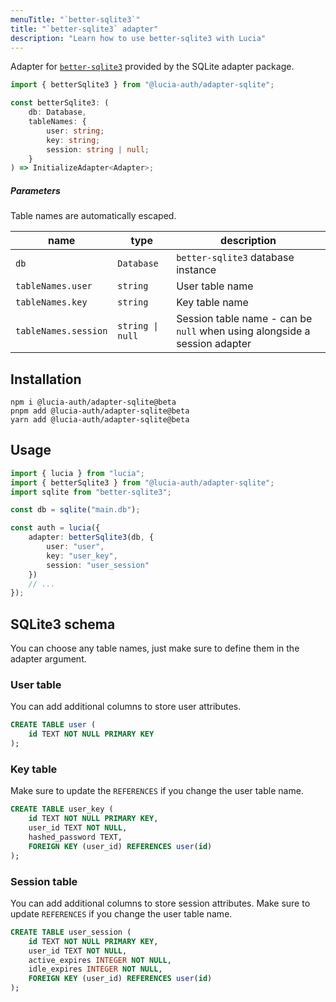 ```yaml
---
menuTitle: "`better-sqlite3`"
title: "`better-sqlite3` adapter"
description: "Learn how to use better-sqlite3 with Lucia"
---
```


Adapter for [`better-sqlite3`](https://github.com/WiseLibs/better-sqlite3) provided by the SQLite adapter package.

```ts
import { betterSqlite3 } from "@lucia-auth/adapter-sqlite";
```

```ts
const betterSqlite3: (
	db: Database,
	tableNames: {
		user: string;
		key: string;
		session: string | null;
	}
) => InitializeAdapter<Adapter>;
```

##### Parameters

Table names are automatically escaped.

| name                 | type             | description                                                               |
| -------------------- | ---------------- | ------------------------------------------------------------------------- |
| `db`                 | `Database`       | `better-sqlite3` database instance                                        |
| `tableNames.user`    | `string`         | User table name                                                           |
| `tableNames.key`     | `string`         | Key table name                                                            |
| `tableNames.session` | `string \| null` | Session table name - can be `null` when using alongside a session adapter |

## Installation

```
npm i @lucia-auth/adapter-sqlite@beta
pnpm add @lucia-auth/adapter-sqlite@beta
yarn add @lucia-auth/adapter-sqlite@beta
```

## Usage

```ts
import { lucia } from "lucia";
import { betterSqlite3 } from "@lucia-auth/adapter-sqlite";
import sqlite from "better-sqlite3";

const db = sqlite("main.db");

const auth = lucia({
	adapter: betterSqlite3(db, {
		user: "user",
		key: "user_key",
		session: "user_session"
	})
	// ...
});
```

## SQLite3 schema

You can choose any table names, just make sure to define them in the adapter argument.

### User table

You can add additional columns to store user attributes.

```sql
CREATE TABLE user (
    id TEXT NOT NULL PRIMARY KEY
);
```

### Key table

Make sure to update the `REFERENCES` if you change the user table name.

```sql
CREATE TABLE user_key (
    id TEXT NOT NULL PRIMARY KEY,
    user_id TEXT NOT NULL,
    hashed_password TEXT,
    FOREIGN KEY (user_id) REFERENCES user(id)
);
```

### Session table

You can add additional columns to store session attributes. Make sure to update `REFERENCES` if you change the user table name.

```sql
CREATE TABLE user_session (
    id TEXT NOT NULL PRIMARY KEY,
    user_id TEXT NOT NULL,
    active_expires INTEGER NOT NULL,
    idle_expires INTEGER NOT NULL,
    FOREIGN KEY (user_id) REFERENCES user(id)
);
```
